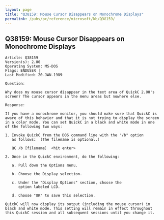 ```yaml
---
layout: page
title: "Q38159: Mouse Cursor Disappears on Monochrome Displays"
permalink: /pubs/pc/reference/microsoft/kb/Q38159/
---
```


## Q38159: Mouse Cursor Disappears on Monochrome Displays

	Article: Q38159
	Version(s): 2.00
	Operating System: MS-DOS
	Flags: ENDUSER |
	Last Modified: 20-JAN-1989
	
	Question:
	
	Why does my mouse cursor disappear in the text area of QuickC 2.00's
	screen? The cursor appears in the menu areas but nowhere else.
	
	Response:
	
	If you have a monochrome monitor, you should make sure that QuickC is
	aware of this behavior and that it is not trying to display the screen
	in a color mode. You can set QuickC in a black and white mode in one
	of the following two ways:
	
	1. Invoke QuickC from the DOS command line with the "/b" option
	   as follows:  (The filename is optional.)
	
	   QC /b [filename]  <hit enter>
	
	2. Once in the QuickC environment, do the following:
	
	   a. Pull down the Options menu.
	
	   b. Choose the Display selection.
	
	   c. Under the "Display Options" section, choose the
	      option labeled LCD.
	
	   d. Choose "OK" to save this selection.
	
	QuickC will now display its output (including the mouse cursor) in
	black and white mode. This setting will remain in effect throughout
	this QuickC session and all subsequent sessions until you change it.
